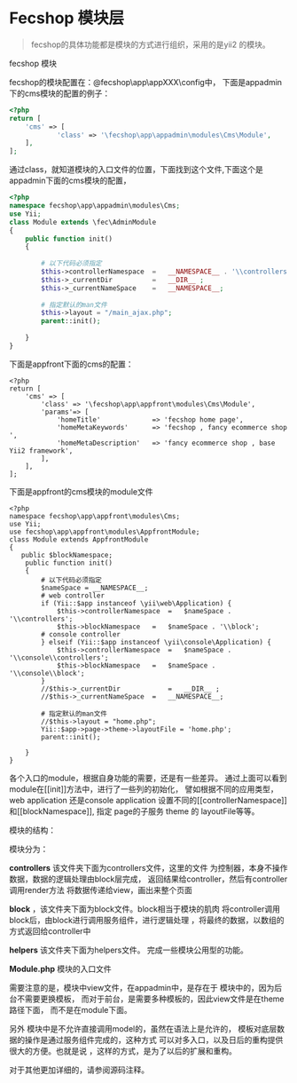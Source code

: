 Fecshop 模块层
==============

> fecshop的具体功能都是模块的方式进行组织，采用的是yii2
的模块。

fecshop 模块

fecshop的模块配置在：@fecshop\app\appXXX\config中，
下面是appadmin下的cms模块的配置的例子：

```php
<?php
return [
	'cms' => [
			'class' => '\fecshop\app\appadmin\modules\Cms\Module',   
	],
];


```

通过class，就知道模块的入口文件的位置，下面找到这个文件,下面这个是appadmin下面的cms模块的配置，


```php
<?php
namespace fecshop\app\appadmin\modules\Cms;
use Yii;
class Module extends \fec\AdminModule
{
    public function init()
    {
		
		# 以下代码必须指定
        $this->controllerNamespace 	= 	__NAMESPACE__ . '\\controllers';
		$this->_currentDir			= 	__DIR__ ;
		$this->_currentNameSpace	=   __NAMESPACE__;
		
		# 指定默认的man文件
		$this->layout = "/main_ajax.php";
		parent::init();  
		
    }
}

```

下面是appfront下面的cms的配置：

```
<?php
return [
	'cms' => [
		'class' => '\fecshop\app\appfront\modules\Cms\Module',
		'params'=> [
			'homeTitle' 			=> 'fecshop home page',
			'homeMetaKeywords'		=> 'fecshop , fancy ecommerce shop ',
			'homeMetaDescription'	=> 'fancy ecommerce shop , base Yii2 framework',
		],
	],
];
```

下面是appfront的cms模块的module文件

```
<?php
namespace fecshop\app\appfront\modules\Cms;
use Yii;
use fecshop\app\appfront\modules\AppfrontModule;
class Module extends AppfrontModule
{
   public $blockNamespace;
    public function init()
    {
		# 以下代码必须指定
		$nameSpace = __NAMESPACE__;
		# web controller
		if (Yii::$app instanceof \yii\web\Application) {
			$this->controllerNamespace 	= 	$nameSpace . '\\controllers';
			$this->blockNamespace 	= 	$nameSpace . '\\block';
		# console controller
		} elseif (Yii::$app instanceof \yii\console\Application) {
			$this->controllerNamespace 	= 	$nameSpace . '\\console\\controllers';
			$this->blockNamespace 	= 	$nameSpace . '\\console\\block';
		}
		//$this->_currentDir			= 	__DIR__ ;
		//$this->_currentNameSpace	=   __NAMESPACE__;
		
		# 指定默认的man文件
		//$this->layout = "home.php";
		Yii::$app->page->theme->layoutFile = 'home.php';
		parent::init();  
		
    }
}

```

各个入口的module，根据自身功能的需要，还是有一些差异。
通过上面可以看到module在[[init]]方法中，进行了一些列的初始化，
譬如根据不同的应用类型，web application 还是console application
设置不同的[[controllerNamespace]] 和[[blockNamespace]],
指定 page的子服务 theme 的 layoutFile等等。

模块的结构：

模块分为：

**controllers** 该文件夹下面为controllers文件，这里的文件
为控制器，本身不操作数据，数据的逻辑处理由block层完成，
返回结果给controller，然后有controller调用render方法
将数据传递给view，画出来整个页面

**block** ，该文件夹下面为block文件。block相当于模块的肌肉
将controller调用block后，由block进行调用服务组件，进行逻辑处理
，将最终的数据，以数组的方式返回给controller中

**helpers** 该文件夹下面为helpers文件。
完成一些模块公用型的功能。

**Module.php**  模块的入口文件

需要注意的是，模块中view文件，在appadmin中，是存在于
模块中的，因为后台不需要更换模板，
而对于前台，是需要多种模板的，因此view文件是在theme路径下面，
而不是在module下面。

另外 模块中是不允许直接调用model的，虽然在语法上是允许的，
模板对底层数据的操作是通过服务组件完成的，这种方式
可以对多入口，以及日后的重构提供很大的方便。也就是说
，这样的方式，是为了以后的扩展和重构。


对于其他更加详细的，请参阅源码注释。














